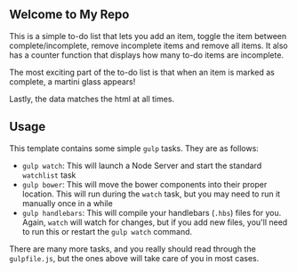 ## Welcome to My Repo

This is a simple to-do list that lets you add an item, toggle the item between complete/incomplete, remove incomplete items and remove all items. It also has a counter function that displays how many to-do items are incomplete.

The most exciting part of the to-do list is that when an item is marked as complete, a martini glass appears!

Lastly, the data matches the html at all times.



## Usage

This template contains some simple `gulp` tasks. They are as follows:


- `gulp watch`: This will launch a Node Server and start the standard `watchlist` task
- `gulp bower`: This will move the bower components into their proper location. This will run during the `watch` task, but you may need to run it manually once in a while
- `gulp handlebars`: This will compile your handlebars (`.hbs`) files for you. Again, `watch` will watch for changes, but if you add new files, you'll need to run this or restart the `gulp watch` command.

There are many more tasks, and you really should read through the `gulpfile.js`, but the ones above will take care of you in most cases.
